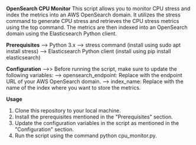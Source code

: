**OpenSearch CPU Monitor**
This script allows you to monitor CPU stress and index the metrics into an AWS OpenSearch domain. It utilizes the stress command to generate CPU stress and retrieves the CPU stress metrics using the top command. The metrics are then indexed into an OpenSearch domain using the Elasticsearch Python client.

**Prerequisites**
--> Python 3.x
--> stress command (install using sudo apt install stress)
--> Elasticsearch Python client (install using pip install elasticsearch)

**Configuration**
-->> Before running the script, make sure to update the following variables:
--> opensearch_endpoint: Replace with the endpoint URL of your AWS OpenSearch domain.
--> index_name: Replace with the name of the index where you want to store the metrics.

**Usage**
1. Clone this repository to your local machine.
2. Install the prerequisites mentioned in the "Prerequisites" section.
3. Update the configuration variables in the script as mentioned in the "Configuration" section.
4. Run the script using the command python cpu_monitor.py.
